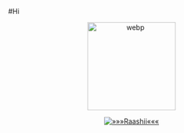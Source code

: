 #Hi
<div align="center">
  <p align="center">
<img src="https://i.ibb.co/zG1MBVg/IMG-20210810-WA0493.jpg" alt="webp" width="180" height="180"/>
</p>
 <p align="center">
<a href="#"><img title="»»»Raashii«««" src="https://img.shields.io/badge/Raashii-white?
</p>
 <p align="center">
<a href="#"><img title="»»»Jokerser«««" src="https://img.shields.io/badge/Jokerser-white?
